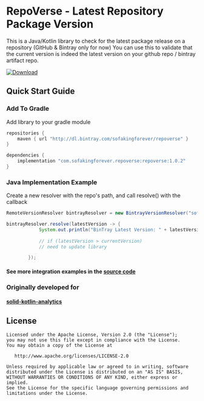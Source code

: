 # RepoVerse - Latest Repository Package Version
This is a Java/Kotlin library to check for the latest package release on a repository (GitHub & Bintray only for now)
You can use this to validate that the current version is indeed the latest version on your github repo / bintray artifact repo.

[![Download](https://api.bintray.com/packages/sofakingforever/repoverse/repoverse-kotlin/images/download.svg) ](https://bintray.com/sofakingforever/repoverse/repoverse-kotlin/_latestVersion)

## Quick Start Guide

### Add To Gradle
Add library to your gradle module

```gradle
repositories {
    maven { url "http://dl.bintray.com/sofakingforever/repoverse" }
}

dependencies {
    implementation "com.sofakingforever.repoverse:repoverse:1.0.2"
}
```

### Java Implementation Example
Create a new resolver with the repo's path, and call resolve() with the callback

```java
RemoteVersionResolver bintrayResolver = new BintrayVersionResolver("sofakingforever/repoverse/repoverse-kotlin");

bintrayResolver.resolve(latestVersion -> {
            System.out.println("BinTray Latest Version: " + latestVersion.toString());
            
            // if (latestVersion > currentVersion)
            // need to update library

        });
```

#### See more integration examples in the [source code](https://github.com/sofakingforever/repoverse-kotlin/blob/master/src/main/java/com/sofakingforever/repoverse/Main.java)


### Originally developed for
#### [solid-kotlin-analytics](https://github.com/sofakingforever/solid-kotlin-analytics)

License
-------

    Licensed under the Apache License, Version 2.0 (the "License");
    you may not use this file except in compliance with the License.
    You may obtain a copy of the License at

       http://www.apache.org/licenses/LICENSE-2.0

    Unless required by applicable law or agreed to in writing, software
    distributed under the License is distributed on an "AS IS" BASIS,
    WITHOUT WARRANTIES OR CONDITIONS OF ANY KIND, either express or implied.
    See the License for the specific language governing permissions and
    limitations under the License.

